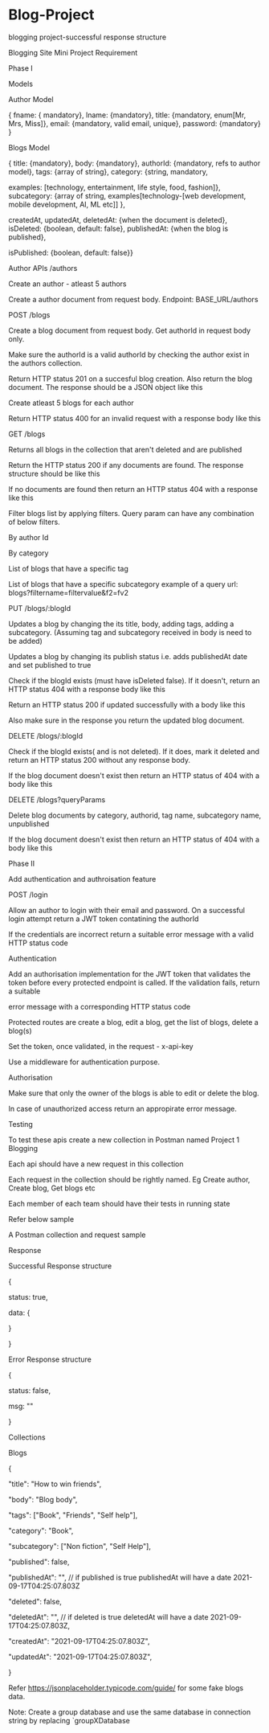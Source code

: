# Blog-Project

blogging project-successful response structure




Blogging Site Mini Project Requirement

Phase I

Models

Author Model

{ fname: { mandatory}, lname: {mandatory}, title: {mandatory, enum[Mr, Mrs, Miss]}, email: {mandatory, valid email, unique}, password: {mandatory} }

Blogs Model

{ title: {mandatory}, body: {mandatory}, authorId: {mandatory, refs to author model}, tags: {array of string}, category: {string, mandatory,

examples: [technology, entertainment, life style, food, fashion]}, 
subcategory: {array of string, examples[technology-[web development, mobile development, AI, ML etc]] },

createdAt, updatedAt, deletedAt: {when the document is deleted}, isDeleted: {boolean, default: false}, publishedAt: {when the blog is published},

isPublished: {boolean, default: false}}

Author APIs /authors

Create an author - atleast 5 authors

Create a author document from request body. Endpoint: BASE_URL/authors

POST /blogs

Create a blog document from request body. Get authorId in request body only.


Make sure the authorId is a valid authorId by checking the author exist in the authors collection.

Return HTTP status 201 on a succesful blog creation. Also return the blog document. The response should be a JSON object like this

Create atleast 5 blogs for each author

Return HTTP status 400 for an invalid request with a response body like this

GET /blogs

Returns all blogs in the collection that aren't deleted and are published

Return the HTTP status 200 if any documents are found. The response structure should be like this

If no documents are found then return an HTTP status 404 with a response like this

Filter blogs list by applying filters. Query param can have any combination of below filters.

By author Id

By category

List of blogs that have a specific tag

List of blogs that have a specific subcategory example of a query url: blogs?filtername=filtervalue&f2=fv2

PUT /blogs/:blogId

Updates a blog by changing the its title, body, adding tags, adding a subcategory. (Assuming tag and subcategory received in body is need to be added)

Updates a blog by changing its publish status i.e. adds publishedAt date and set published to true

Check if the blogId exists (must have isDeleted false). If it doesn't, return an HTTP status 404 with a response body like this

Return an HTTP status 200 if updated successfully with a body like this

Also make sure in the response you return the updated blog document.

DELETE /blogs/:blogId

Check if the blogId exists( and is not deleted). If it does, mark it deleted and return an HTTP status 200 without any response body.

If the blog document doesn't exist then return an HTTP status of 404 with a body like this

DELETE /blogs?queryParams

Delete blog documents by category, authorid, tag name, subcategory name, unpublished

If the blog document doesn't exist then return an HTTP status of 404 with a body like this



Phase II

Add authentication and authroisation feature

POST /login

Allow an author to login with their email and password. On a successful login attempt return a JWT token contatining the authorId

If the credentials are incorrect return a suitable error message with a valid HTTP status code

Authentication

Add an authorisation implementation for the JWT token that validates the token before every protected endpoint is called. If the validation fails, return a suitable

error message with a corresponding HTTP status code

Protected routes are create a blog, edit a blog, get the list of blogs, delete a blog(s)

Set the token, once validated, in the request - x-api-key

Use a middleware for authentication purpose.

Authorisation

Make sure that only the owner of the blogs is able to edit or delete the blog.

In case of unauthorized access return an appropirate error message.

Testing

To test these apis create a new collection in Postman named Project 1 Blogging

Each api should have a new request in this collection

Each request in the collection should be rightly named. Eg Create author, Create blog, Get blogs etc

Each member of each team should have their tests in running state

Refer below sample

A Postman collection and request sample

Response

Successful Response structure

{

  status: true,
  
  data: {
  

  }
  
}

Error Response structure

{

  status: false,
  
  msg: ""
  
}

Collections

Blogs

{

  "title": "How to win friends",
  
  "body": "Blog body",
  
  "tags": ["Book", "Friends", "Self help"],
  
  "category": "Book",
  
  "subcategory": ["Non fiction", "Self Help"],
  
  "published": false,
  
  "publishedAt": "", // if published is true publishedAt will have a date 2021-09-17T04:25:07.803Z
  
  "deleted": false,
  
  "deletedAt": "", // if deleted is true deletedAt will have a date 2021-09-17T04:25:07.803Z,
  
  "createdAt": "2021-09-17T04:25:07.803Z",
  
  "updatedAt": "2021-09-17T04:25:07.803Z",
  
}

Refer https://jsonplaceholder.typicode.com/guide/ for some fake blogs data.

Note: Create a group database and use the same database in connection string by replacing `groupXDatabase

